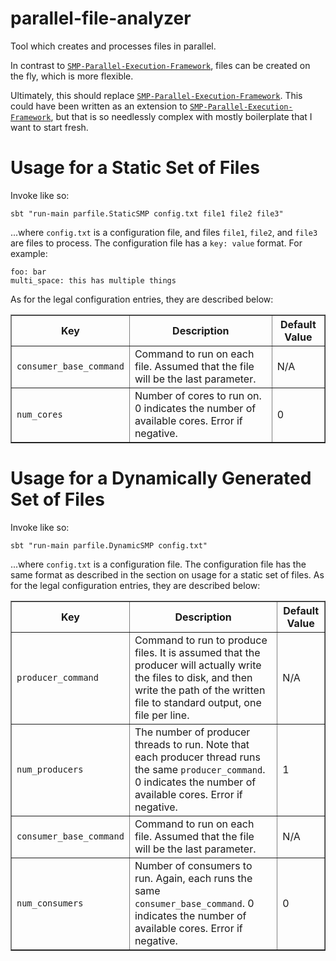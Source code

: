 parallel-file-analyzer
======================

Tool which creates and processes files in parallel.

In contrast to [`SMP-Parallel-Execution-Framework`](https://github.com/kyledewey/SMP-Parallel-Execution-Framework), files can be created on the fly, which is more flexible.

Ultimately, this should replace [`SMP-Parallel-Execution-Framework`](https://github.com/kyledewey/SMP-Parallel-Execution-Framework).
This could have been written as an extension to [`SMP-Parallel-Execution-Framework`](https://github.com/kyledewey/SMP-Parallel-Execution-Framework), but that is so needlessly complex with mostly boilerplate that I want to start fresh.

# Usage for a Static Set of Files #

Invoke like so:

```console
sbt "run-main parfile.StaticSMP config.txt file1 file2 file3"
```

...where `config.txt` is a configuration file, and files `file1`, `file2`, and `file3` are files to process.
The configuration file has a `key: value` format.  For example:

```
foo: bar
multi_space: this has multiple things
```

As for the legal configuration entries, they are described below:

<table border="1">
  <tr>
    <th>Key</th>
    <th>Description</th>
    <th>Default Value</th>
  </tr>
  
  <tr>
    <td><code>consumer_base_command</code></td>
    <td>Command to run on each file.  Assumed that the file will be the last parameter.</td>
    <td>N/A</td>
  </tr>
  
  <tr>
    <td><code>num_cores</code></td>
    <td>Number of cores to run on.  0 indicates the number of available cores.  Error if negative.</td>
    <td>0</td>
  </tr>
</table>


# Usage for a Dynamically Generated Set of Files #

Invoke like so:

```console
sbt "run-main parfile.DynamicSMP config.txt"
```

...where `config.txt` is a configuration file.
The configuration file has the same format as described in the section on usage for a static set of files.
As for the legal configuration entries, they are described below:

<table border="1">
  <tr>
    <th>Key</th>
    <th>Description</th>
    <th>Default Value</th>
  </tr>

  <tr>
    <td><code>producer_command</code></td>
    <td>
      Command to run to produce files.  It is assumed that the producer will actually write the files
      to disk, and then write the path of the written file to standard output, one file per line.
    </td>
    <td>N/A</td>
  </tr>

  <tr>
    <td><code>num_producers</code></td>
    <td>
      The number of producer threads to run.  Note that each producer thread runs the same
      <code>producer_command</code>.  0 indicates the number of available cores.  Error if negative.
    </td>
    <td>1</td>
  </tr>
    
  <tr>
    <td><code>consumer_base_command</code></td>
    <td>Command to run on each file.  Assumed that the file will be the last parameter.</td>
    <td>N/A</td>
  </tr>

  <tr>
    <td><code>num_consumers</code></td>
    <td>
      Number of consumers to run.  Again, each runs the same <code>consumer_base_command</code>.
      0 indicates the number of available cores.  Error if negative.
    </td>
    <td>0</td>
  </tr>
</table>

